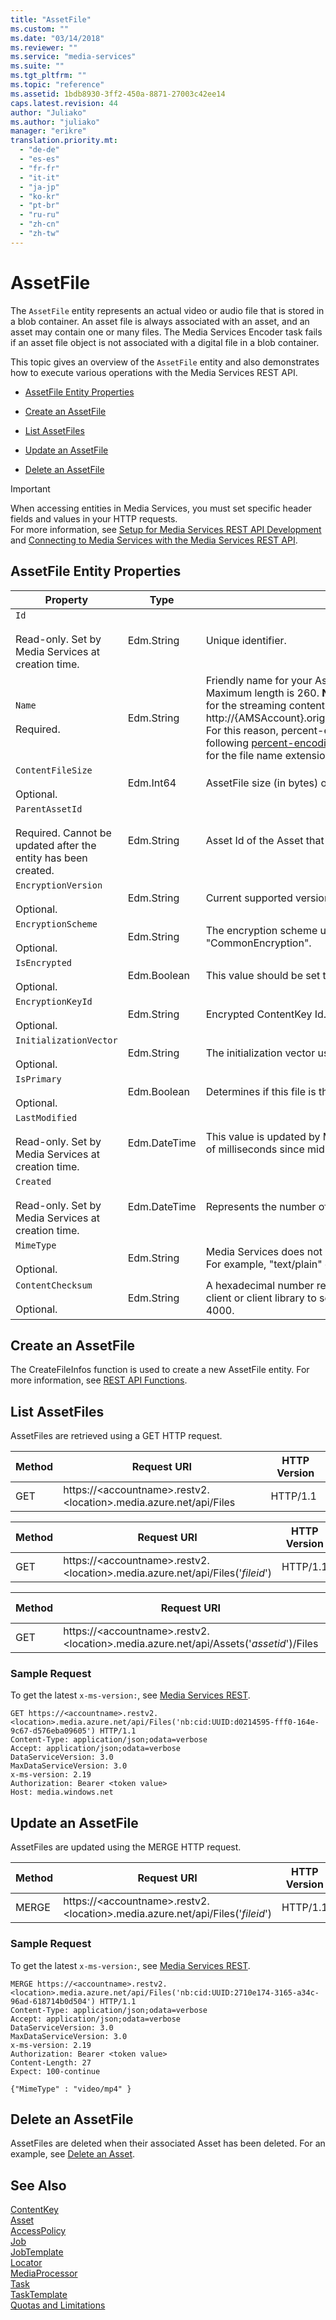 ```yaml
---
title: "AssetFile"
ms.custom: ""
ms.date: "03/14/2018"
ms.reviewer: ""
ms.service: "media-services"
ms.suite: ""
ms.tgt_pltfrm: ""
ms.topic: "reference"
ms.assetid: 1bdb8930-3ff2-450a-8871-27003c42ee14
caps.latest.revision: 44
author: "Juliako"
ms.author: "juliako"
manager: "erikre"
translation.priority.mt: 
  - "de-de"
  - "es-es"
  - "fr-fr"
  - "it-it"
  - "ja-jp"
  - "ko-kr"
  - "pt-br"
  - "ru-ru"
  - "zh-cn"
  - "zh-tw"
---
```

# AssetFile
The `AssetFile` entity represents an actual video or audio file that is stored in a blob container. An asset file is always associated with an asset, and an asset may contain one or many files. The Media Services Encoder task fails if an asset file object is not associated with a digital file in a blob container.  
  
 This topic gives an overview of the `AssetFile` entity and also demonstrates how to execute various operations with the Media Services REST API.  
  
-   [AssetFile Entity Properties](../operations/assetfile.md#file_entity_properties)  
  
-   [Create an AssetFile](../operations/assetfile.md#create_a_file)  
  
-   [List AssetFiles](../operations/assetfile.md#list_files)  
  
-   [Update an AssetFile](../operations/assetfile.md#Update_a_file)  
  
-   [Delete an AssetFile](../operations/assetfile.md#delete_a_file)  
  
> [!IMPORTANT]
> When accessing entities in Media Services, you must set specific header fields and values in your HTTP requests. <br/>For more information, see [Setup for Media Services REST API Development](https://docs.microsoft.com/azure/media-services/media-services-rest-how-to-use) and [Connecting to Media Services with the Media Services REST API](https://docs.microsoft.com/azure/media-services/media-services-use-aad-auth-to-access-ams-api).  
  
##  <a name="file_entity_properties"></a> AssetFile Entity Properties  
  
|Property|Type|Description|  
|--------------|----------|-----------------|  
|`Id`<br /><br /> Read-only. Set by Media Services at creation time.|Edm.String|Unique identifier.|  
|`Name`<br /><br /> Required.|Edm.String|Friendly name for your AssetFile. The default value is the filename you used during your file upload. Maximum length is 260. **Note:**  Media Services uses the value of the `Name` property when building URLs for the streaming content (for example, http://{AMSAccount}.origin.mediaservices.windows.net/{GUID}/{IAssetFile.Name}/streamingParameters.) For this reason, percent-encoding is not allowed. The value of the Name property cannot have any of the following [percent-encoding-reserved characters](https://en.wikipedia.org/wiki/Percent-encoding#Percent-encoding_reserved_characters): !*'();:@&=+$,/?%#[]". Also, there can only be one ‘.’ for the file name extension.|  
|`ContentFileSize`<br /><br /> Optional.|Edm.Int64|AssetFile size (in bytes) of the content.|  
|`ParentAssetId`<br /><br /> Required. Cannot be updated after the entity has been created.|Edm.String|Asset Id of the Asset that this file is associated with.|  
|`EncryptionVersion`<br /><br /> Optional.|Edm.String|Current supported version for both StorageEncryption and CommonEncryption is "1.0"|  
|`EncryptionScheme`<br /><br /> Optional.|Edm.String|The encryption scheme used for this file. The valid values are: "StorageEncryption" or "CommonEncryption".|  
|`IsEncrypted`<br /><br /> Optional.|Edm.Boolean|This value should be set to `true` if this file is stored encrypted.|  
|`EncryptionKeyId`<br /><br /> Optional.|Edm.String|Encrypted ContentKey Id.|  
|`InitializationVector`<br /><br /> Optional.|Edm.String|The initialization vector used for storage encryption.|  
|`IsPrimary`<br /><br /> Optional.|Edm.Boolean|Determines if this file is the primary file in a multi-file Asset.|  
|`LastModified`<br /><br /> Read-only. Set by Media Services at creation time.|Edm.DateTime|This value is updated by Media Services after any property changes are made. It represents the number of milliseconds since midnight Jan 1, 1970.|  
|`Created`<br /><br /> Read-only. Set by Media Services at creation time.|Edm.DateTime|Represents the number of milliseconds since midnight Jan 1, 1970.|  
|`MimeType`<br /><br /> Optional.|Edm.String|Media Services does not inspect any blob that you uploaded, so you must manually set the mime type. For example, "text/plain" or "video/x-ms-wmv" are valid values to use. Maximum length is 4000.|  
|`ContentChecksum`<br /><br /> Optional.|Edm.String|A hexadecimal number representing a MD5 (RFC 1321) message digest value.  This value is set by the client or client library to serve as a validation of the successful upload of the content. Maximum length is 4000.|  
  
##  <a name="create_a_file"></a> Create an AssetFile  
 The CreateFileInfos function is used to create a new AssetFile entity. For more information, see [REST API Functions](../operations/rest-api-functions.md).  
  
##  <a name="list_files"></a> List AssetFiles  
 AssetFiles are retrieved using a GET HTTP request.  
  
|Method|Request URI|HTTP Version|  
|------------|-----------------|------------------|  
|GET|https://&lt;accountname&gt;.restv2.&lt;location&gt;.media.azure.net/api/Files|HTTP/1.1|  
  
|Method|Request URI|HTTP Version|  
|------------|-----------------|------------------|  
|GET|https://&lt;accountname&gt;.restv2.&lt;location&gt;.media.azure.net/api/Files('*fileid*')|HTTP/1.1|  
  
|Method|Request URI|HTTP Version|  
|------------|-----------------|------------------|  
|GET|https://&lt;accountname&gt;.restv2.&lt;location&gt;.media.azure.net/api/Assets('*assetid*')/Files|HTTP/1.1|  
  
### Sample Request  
  
 To get the latest `x-ms-version:`, see [Media Services REST](../operations/azure-media-services-rest-api-reference.md).  
  
```  
GET https://<accountname>.restv2.<location>.media.azure.net/api/Files('nb:cid:UUID:d0214595-fff0-164e-9c67-d576eba09605') HTTP/1.1  
Content-Type: application/json;odata=verbose  
Accept: application/json;odata=verbose  
DataServiceVersion: 3.0  
MaxDataServiceVersion: 3.0  
x-ms-version: 2.19  
Authorization: Bearer <token value>  
Host: media.windows.net  
```  
  
##  <a name="Update_a_file"></a> Update an AssetFile  
 AssetFiles are updated using the MERGE HTTP request.  
  
|Method|Request URI|HTTP Version|  
|------------|-----------------|------------------|  
|MERGE|https://&lt;accountname&gt;.restv2.&lt;location&gt;.media.azure.net/api/Files('*fileid*')|HTTP/1.1|  
  
### Sample Request  
  
 To get the latest `x-ms-version:`, see [Media Services REST](../operations/azure-media-services-rest-api-reference.md).  
  
```  
MERGE https://<accountname>.restv2.<location>.media.azure.net/api/Files('nb:cid:UUID:2710e174-3165-a34c-96ad-618714b0d504') HTTP/1.1  
Content-Type: application/json;odata=verbose  
Accept: application/json;odata=verbose  
DataServiceVersion: 3.0  
MaxDataServiceVersion: 3.0  
x-ms-version: 2.19  
Authorization: Bearer <token value>  
Content-Length: 27  
Expect: 100-continue  
  
{"MimeType" : "video/mp4" }  
```  
  
##  <a name="delete_a_file"></a> Delete an AssetFile  
 AssetFiles are deleted when their associated Asset has been deleted. For an example, see [Delete an Asset](../operations/asset.md#delete_an_asset).  
  
## See Also  
 [ContentKey](../operations/contentkey.md)   
 [Asset](../operations/asset.md)   
 [AccessPolicy](../operations/accesspolicy.md)   
 [Job](../operations/job.md)   
 [JobTemplate](../operations/jobtemplate.md)   
 [Locator](../operations/locator.md)   
 [MediaProcessor](../operations/mediaprocessor.md)   
 [Task](../operations/task.md)   
 [TaskTemplate](../operations/tasktemplate.md)   
 [Quotas and Limitations](https://msdn.microsoft.com/82f7e538-6bdf-4883-aa50-24574cc4996e)
